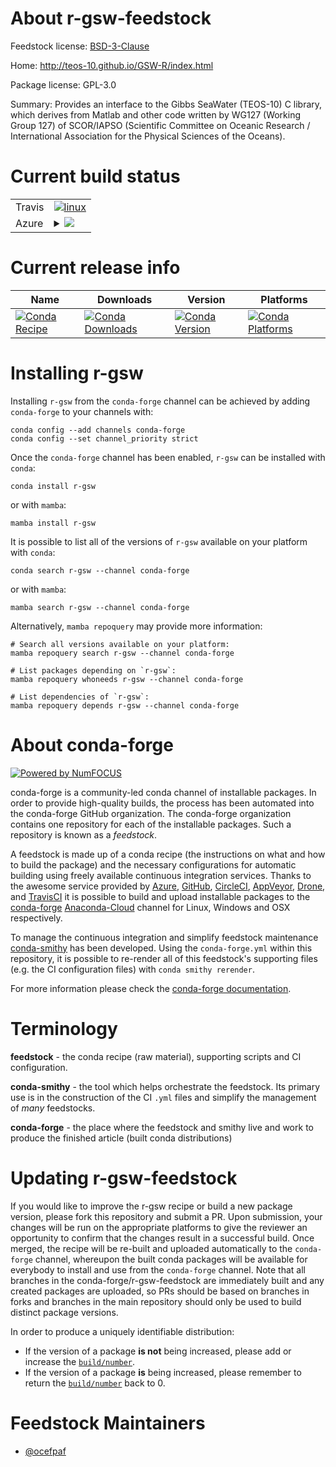 About r-gsw-feedstock
=====================

Feedstock license: [BSD-3-Clause](https://github.com/conda-forge/r-gsw-feedstock/blob/main/LICENSE.txt)

Home: http://teos-10.github.io/GSW-R/index.html

Package license: GPL-3.0

Summary: Provides an interface to the Gibbs SeaWater (TEOS-10) C library, which derives from Matlab and other code written by WG127 (Working Group 127) of SCOR/IAPSO (Scientific Committee on Oceanic Research / International Association for the Physical Sciences of the Oceans).

Current build status
====================


<table><tr>
    <td>Travis</td>
    <td>
      <a href="https://app.travis-ci.com/conda-forge/r-gsw-feedstock">
        <img alt="linux" src="https://img.shields.io/travis/com/conda-forge/r-gsw-feedstock/main.svg?label=Linux">
      </a>
    </td>
  </tr>
    
  <tr>
    <td>Azure</td>
    <td>
      <details>
        <summary>
          <a href="https://dev.azure.com/conda-forge/feedstock-builds/_build/latest?definitionId=1224&branchName=main">
            <img src="https://dev.azure.com/conda-forge/feedstock-builds/_apis/build/status/r-gsw-feedstock?branchName=main">
          </a>
        </summary>
        <table>
          <thead><tr><th>Variant</th><th>Status</th></tr></thead>
          <tbody><tr>
              <td>linux_64_r_base4.2</td>
              <td>
                <a href="https://dev.azure.com/conda-forge/feedstock-builds/_build/latest?definitionId=1224&branchName=main">
                  <img src="https://dev.azure.com/conda-forge/feedstock-builds/_apis/build/status/r-gsw-feedstock?branchName=main&jobName=linux&configuration=linux%20linux_64_r_base4.2" alt="variant">
                </a>
              </td>
            </tr><tr>
              <td>linux_64_r_base4.3</td>
              <td>
                <a href="https://dev.azure.com/conda-forge/feedstock-builds/_build/latest?definitionId=1224&branchName=main">
                  <img src="https://dev.azure.com/conda-forge/feedstock-builds/_apis/build/status/r-gsw-feedstock?branchName=main&jobName=linux&configuration=linux%20linux_64_r_base4.3" alt="variant">
                </a>
              </td>
            </tr><tr>
              <td>linux_aarch64_r_base4.2</td>
              <td>
                <a href="https://dev.azure.com/conda-forge/feedstock-builds/_build/latest?definitionId=1224&branchName=main">
                  <img src="https://dev.azure.com/conda-forge/feedstock-builds/_apis/build/status/r-gsw-feedstock?branchName=main&jobName=linux&configuration=linux%20linux_aarch64_r_base4.2" alt="variant">
                </a>
              </td>
            </tr><tr>
              <td>linux_aarch64_r_base4.3</td>
              <td>
                <a href="https://dev.azure.com/conda-forge/feedstock-builds/_build/latest?definitionId=1224&branchName=main">
                  <img src="https://dev.azure.com/conda-forge/feedstock-builds/_apis/build/status/r-gsw-feedstock?branchName=main&jobName=linux&configuration=linux%20linux_aarch64_r_base4.3" alt="variant">
                </a>
              </td>
            </tr><tr>
              <td>linux_ppc64le_r_base4.2</td>
              <td>
                <a href="https://dev.azure.com/conda-forge/feedstock-builds/_build/latest?definitionId=1224&branchName=main">
                  <img src="https://dev.azure.com/conda-forge/feedstock-builds/_apis/build/status/r-gsw-feedstock?branchName=main&jobName=linux&configuration=linux%20linux_ppc64le_r_base4.2" alt="variant">
                </a>
              </td>
            </tr><tr>
              <td>linux_ppc64le_r_base4.3</td>
              <td>
                <a href="https://dev.azure.com/conda-forge/feedstock-builds/_build/latest?definitionId=1224&branchName=main">
                  <img src="https://dev.azure.com/conda-forge/feedstock-builds/_apis/build/status/r-gsw-feedstock?branchName=main&jobName=linux&configuration=linux%20linux_ppc64le_r_base4.3" alt="variant">
                </a>
              </td>
            </tr><tr>
              <td>osx_64_r_base4.2</td>
              <td>
                <a href="https://dev.azure.com/conda-forge/feedstock-builds/_build/latest?definitionId=1224&branchName=main">
                  <img src="https://dev.azure.com/conda-forge/feedstock-builds/_apis/build/status/r-gsw-feedstock?branchName=main&jobName=osx&configuration=osx%20osx_64_r_base4.2" alt="variant">
                </a>
              </td>
            </tr><tr>
              <td>osx_64_r_base4.3</td>
              <td>
                <a href="https://dev.azure.com/conda-forge/feedstock-builds/_build/latest?definitionId=1224&branchName=main">
                  <img src="https://dev.azure.com/conda-forge/feedstock-builds/_apis/build/status/r-gsw-feedstock?branchName=main&jobName=osx&configuration=osx%20osx_64_r_base4.3" alt="variant">
                </a>
              </td>
            </tr><tr>
              <td>win_64</td>
              <td>
                <a href="https://dev.azure.com/conda-forge/feedstock-builds/_build/latest?definitionId=1224&branchName=main">
                  <img src="https://dev.azure.com/conda-forge/feedstock-builds/_apis/build/status/r-gsw-feedstock?branchName=main&jobName=win&configuration=win%20win_64_" alt="variant">
                </a>
              </td>
            </tr>
          </tbody>
        </table>
      </details>
    </td>
  </tr>
</table>

Current release info
====================

| Name | Downloads | Version | Platforms |
| --- | --- | --- | --- |
| [![Conda Recipe](https://img.shields.io/badge/recipe-r--gsw-green.svg)](https://anaconda.org/conda-forge/r-gsw) | [![Conda Downloads](https://img.shields.io/conda/dn/conda-forge/r-gsw.svg)](https://anaconda.org/conda-forge/r-gsw) | [![Conda Version](https://img.shields.io/conda/vn/conda-forge/r-gsw.svg)](https://anaconda.org/conda-forge/r-gsw) | [![Conda Platforms](https://img.shields.io/conda/pn/conda-forge/r-gsw.svg)](https://anaconda.org/conda-forge/r-gsw) |

Installing r-gsw
================

Installing `r-gsw` from the `conda-forge` channel can be achieved by adding `conda-forge` to your channels with:

```
conda config --add channels conda-forge
conda config --set channel_priority strict
```

Once the `conda-forge` channel has been enabled, `r-gsw` can be installed with `conda`:

```
conda install r-gsw
```

or with `mamba`:

```
mamba install r-gsw
```

It is possible to list all of the versions of `r-gsw` available on your platform with `conda`:

```
conda search r-gsw --channel conda-forge
```

or with `mamba`:

```
mamba search r-gsw --channel conda-forge
```

Alternatively, `mamba repoquery` may provide more information:

```
# Search all versions available on your platform:
mamba repoquery search r-gsw --channel conda-forge

# List packages depending on `r-gsw`:
mamba repoquery whoneeds r-gsw --channel conda-forge

# List dependencies of `r-gsw`:
mamba repoquery depends r-gsw --channel conda-forge
```


About conda-forge
=================

[![Powered by
NumFOCUS](https://img.shields.io/badge/powered%20by-NumFOCUS-orange.svg?style=flat&colorA=E1523D&colorB=007D8A)](https://numfocus.org)

conda-forge is a community-led conda channel of installable packages.
In order to provide high-quality builds, the process has been automated into the
conda-forge GitHub organization. The conda-forge organization contains one repository
for each of the installable packages. Such a repository is known as a *feedstock*.

A feedstock is made up of a conda recipe (the instructions on what and how to build
the package) and the necessary configurations for automatic building using freely
available continuous integration services. Thanks to the awesome service provided by
[Azure](https://azure.microsoft.com/en-us/services/devops/), [GitHub](https://github.com/),
[CircleCI](https://circleci.com/), [AppVeyor](https://www.appveyor.com/),
[Drone](https://cloud.drone.io/welcome), and [TravisCI](https://travis-ci.com/)
it is possible to build and upload installable packages to the
[conda-forge](https://anaconda.org/conda-forge) [Anaconda-Cloud](https://anaconda.org/)
channel for Linux, Windows and OSX respectively.

To manage the continuous integration and simplify feedstock maintenance
[conda-smithy](https://github.com/conda-forge/conda-smithy) has been developed.
Using the ``conda-forge.yml`` within this repository, it is possible to re-render all of
this feedstock's supporting files (e.g. the CI configuration files) with ``conda smithy rerender``.

For more information please check the [conda-forge documentation](https://conda-forge.org/docs/).

Terminology
===========

**feedstock** - the conda recipe (raw material), supporting scripts and CI configuration.

**conda-smithy** - the tool which helps orchestrate the feedstock.
                   Its primary use is in the construction of the CI ``.yml`` files
                   and simplify the management of *many* feedstocks.

**conda-forge** - the place where the feedstock and smithy live and work to
                  produce the finished article (built conda distributions)


Updating r-gsw-feedstock
========================

If you would like to improve the r-gsw recipe or build a new
package version, please fork this repository and submit a PR. Upon submission,
your changes will be run on the appropriate platforms to give the reviewer an
opportunity to confirm that the changes result in a successful build. Once
merged, the recipe will be re-built and uploaded automatically to the
`conda-forge` channel, whereupon the built conda packages will be available for
everybody to install and use from the `conda-forge` channel.
Note that all branches in the conda-forge/r-gsw-feedstock are
immediately built and any created packages are uploaded, so PRs should be based
on branches in forks and branches in the main repository should only be used to
build distinct package versions.

In order to produce a uniquely identifiable distribution:
 * If the version of a package **is not** being increased, please add or increase
   the [``build/number``](https://docs.conda.io/projects/conda-build/en/latest/resources/define-metadata.html#build-number-and-string).
 * If the version of a package **is** being increased, please remember to return
   the [``build/number``](https://docs.conda.io/projects/conda-build/en/latest/resources/define-metadata.html#build-number-and-string)
   back to 0.

Feedstock Maintainers
=====================

* [@ocefpaf](https://github.com/ocefpaf/)

